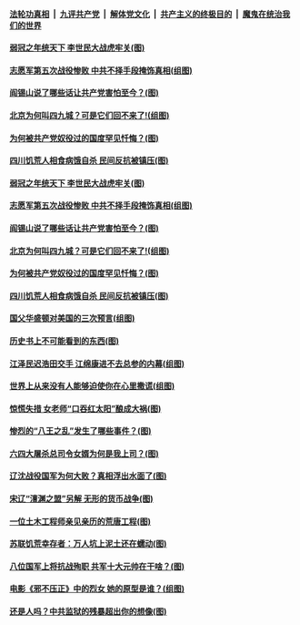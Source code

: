 ####  [法轮功真相](../../../../basic/blob/master/README.md?t=03071401) &nbsp;|&nbsp; [九评共产党](../../../../9ping.md/blob/master/README.md?t=03071401) &nbsp;|&nbsp; [解体党文化](../../../../jtdwh.md/blob/master/README.md?t=03071401)  &nbsp;|&nbsp; [共产主义的终极目的](../../../../gczydzjmd.md/blob/master/README.md?t=03071401) &nbsp;|&nbsp; [魔鬼在统治我们的世界](../../../../mgztzwmdsj.md/blob/master/README.md?t=03071401) 

#### [弱冠之年统天下 李世民大战虎牢关(图)](../pages/p6/964767.md?t=03071401) 

#### [志愿军第五次战役惨败 中共不择手段掩饰真相(组图)](../pages/p6/964486.md?t=03071401) 

#### [阎锡山说了哪些话让共产党害怕至今？(图)](../pages/p6/963836.md?t=03071401) 

#### [北京为何叫四九城？可是它们回不来了!(组图)](../pages/p6/963935.md?t=03071401) 

#### [为何被共产党奴役过的国度罕见忏悔？(图)](../pages/p6/963901.md?t=03071401) 

#### [四川饥荒人相食病饿自杀 民间反抗被镇压(图)](../pages/p6/964389.md?t=03071401) 

#### [弱冠之年统天下 李世民大战虎牢关(图)](../pages/p6/964767.md?t=03071401) 

#### [志愿军第五次战役惨败 中共不择手段掩饰真相(组图)](../pages/p6/964486.md?t=03071401) 

#### [阎锡山说了哪些话让共产党害怕至今？(图)](../pages/p6/963836.md?t=03071401) 

#### [北京为何叫四九城？可是它们回不来了!(组图)](../pages/p6/963935.md?t=03071401) 

#### [为何被共产党奴役过的国度罕见忏悔？(图)](../pages/p6/963901.md?t=03071401) 

#### [四川饥荒人相食病饿自杀 民间反抗被镇压(图)](../pages/p6/964389.md?t=03071401) 

#### [国父华盛顿对美国的三次预言(组图)](../pages/p6/964036.md?t=03071401) 

#### [历史书上不可能看到的东西(图)](../pages/p6/964449.md?t=03071401) 

#### [江泽民迟浩田交手 江绵康进不去总参的内幕(组图)](../pages/p6/963937.md?t=03071401) 

#### [世界上从来没有人能够迫使你在心里撒谎(组图)](../pages/p6/963996.md?t=03071401) 

#### [惊慌失措 女老师“口吞红太阳”酿成大祸(图)](../pages/p6/963843.md?t=03071401) 

#### [惨烈的“八王之乱”发生了哪些事件？(图)](../pages/p6/963837.md?t=03071401) 

#### [六四大屠杀总司令女婿为何是我上司？(图)](../pages/p6/963450.md?t=03071401) 

#### [辽沈战役国军为何大败？真相浮出水面了(图)](../pages/p6/963832.md?t=03071401) 

#### [宋辽“澶渊之盟”另解 无形的货币战争(图)](../pages/p6/963938.md?t=03071401) 

#### [一位土木工程师亲见亲历的荒唐工程(图)](../pages/p6/961631.md?t=03071401) 

#### [苏联饥荒幸存者：万人坑上泥土还在蠕动(图)](../pages/p6/963590.md?t=03071401) 

#### [八位国军上将抗战殉职 共军十大元帅在干啥？(图)](../pages/p6/960724.md?t=03071401) 

#### [电影《邪不压正》中的烈女 她的原型是谁？(组图)](../pages/p6/963716.md?t=03071401) 

#### [还是人吗？中共监狱的残暴超出你的想像(图)](../pages/p6/963278.md?t=03071401) 


